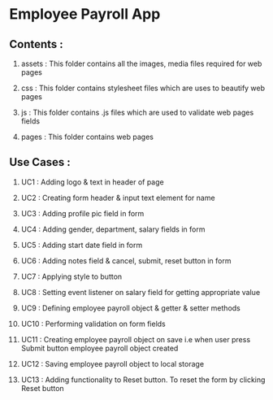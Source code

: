 # Employee Payroll App

## Contents :

  1)  assets  : This folder contains all the images, media files required for web pages

  2)  css : This folder contains stylesheet files which are uses to beautify web pages

  3)  js  : This folder contains .js files which are used to validate web pages fields

  4)  pages : This folder contains web pages

## Use Cases :

  1)  UC1 :   Adding logo & text in header of page
  
  2)  UC2 :   Creating form header & input text element for name
  
  3)  UC3 :   Adding profile pic field in form
  
  4)  UC4 :   Adding gender, department, salary fields in form
  
  5)  UC5 :   Adding start date field in form
  
  6)  UC6 :   Adding notes field & cancel, submit, reset button in form
  
  7)  UC7 :   Applying style to button
  
  8)  UC8 :   Setting event listener on salary field for getting appropriate value
  
  9)  UC9 :   Defining employee payroll object & getter & setter methods 
  
  10)  UC10 :   Performing validation on form fields
  
  11)  UC11 :   Creating employee payroll object on save i.e when user press Submit button employee payroll object created
  
  12)  UC12 :   Saving employee payroll object to local storage
  
  13)  UC13 :   Adding functionality to Reset button. To reset the form by clicking Reset button
